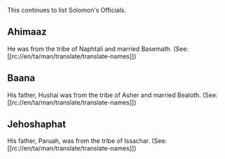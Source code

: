 This continues to list Solomon's Officials.

## Ahimaaz ##

He was from the tribe of Naphtali and married Basemath. (See: [[rc://en/ta/man/translate/translate-names]])

## Baana ##

His father, Hushai was from the tribe of Asher  and married Bealoth. (See: [[rc://en/ta/man/translate/translate-names]])

## Jehoshaphat ##

His father, Paruah, was from the tribe of Issachar. (See: [[rc://en/ta/man/translate/translate-names]])